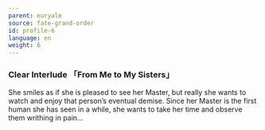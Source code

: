```yaml
---
parent: euryale
source: fate-grand-order
id: profile-6
language: en
weight: 6
---
```


### Clear Interlude 「From Me to My Sisters」

She smiles as if she is pleased to see her Master, but really she wants to watch and enjoy that person’s eventual demise.
Since her Master is the first human she has seen in a while, she wants to take her time and observe them writhing in pain…

